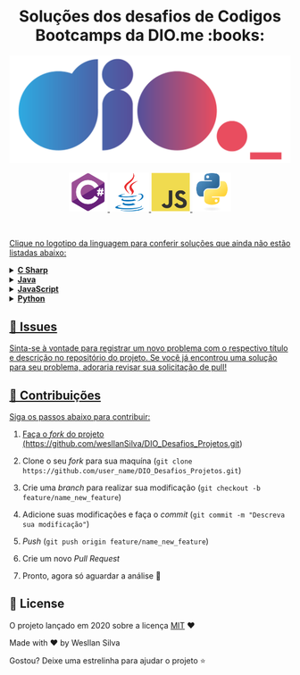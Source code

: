 <h1 align="center">Soluções dos desafios de Codigos Bootcamps da DIO.me :books:</h1>
 
<!--Banner session-->
<p align="center">
  <img src="./assets/logo_dio.png" alt="DIO" tittle="Digital Innovation One">
</p>
 
<p align="center">
  <!-- C# -->
  <a href="https://github.com/wesllanSilva/DIO_Desafios_Projetos//C%20Sharp">
    <img src="./assets/csharp.svg" alt="csharp" tittle="C#" width="70" height="70">
  </a>
  <!-- Java -->
  <a href="https://github.com/wesllanSilva/DIO_Desafios_Projetos//Java">
    <img src="./assets/java.svg" alt="java" tittle="Java" width="70" height="70">
  </a>
  <!-- JavaScript -->
  <a href="https://github.com/wesllanSilva/DIO_Desafios_Projetos//JavaScript">
    <img src="./assets/javascript.svg" alt="javascript" tittle="JavaScript" width="70" height="70">
  </a>
  <!-- Python -->
  <a href="https://github.com/wesllanSilva/DIO_Desafios_Projetos//Python">
    <img src="./assets/python.svg" alt="python" tittle="Python" width="70" height="70">
</p><br>

Clique no logotipo da linguagem para conferir soluções que ainda não estão listadas abaixo:

<!-- C Sharp -->
<details>
    <summary><strong>C Sharp</strong></summary>
    <br />
    <div align="left">		
        <!-- Introdução a Programação com C# -->
        <table border=1>
            <tr>
                <th colspan="3"><a href="https://web.dio.me/coding/introducao-a-programacao-com-c/algorithm/quanta-mandioca?back=/track/net-fundamentals">Bootcamp WEX - Desenvolvimento .NET e QA</a></th>
            </tr>
            <tr>
                <th colspan="3">Desafio de Codigo C#</th>
            </tr>
                <th colspan="3"></th>
            </tr>
            <tr>
                <th>Desafio</th>
                <th>Solução</th>
                <th>Status</th>
            </tr>
            <tr>
                <td>Entradas e Tipos de dados co C#</td>
                <td><a href="https://github.com/wesllanSilva/DIO_Desafios_Projetos/blob/main/CSharp/Models/EntradasETiposDeDadosComCShap.cs">Código</a></td>
                <td align="center">✔️</td>
            </tr>
            <tr>
                <td>Variaveis com C#</td>
                <td><a href="https://github.com/wesllanSilva/DIO_Desafios_Projetos/blob/main/CSharp/Models/VariaveisComCSharp.cs">Código</a></td>
                <td align="center">✔️</td>
            </tr>
            <tr>
                <td>Tipos e Operadosres Aritiméticos com C# </td>
                <td><a href="https://github.com/wesllanSilva/DIO_Desafios_Projetos/blob/main/CSharp/Models/TiposDeOperadoresAritimeticosComCSharp.cs">Código </a></td>
                <td align="center">✔️</td>
            </tr>
            <tr>
                <td>Estruturas Condicionais com C# </td>
                <td><a href="https://github.com/wesllanSilva/DIO_Desafios_Projetos/blob/main/CSharp/Models/EstruturasCondicionaisComCSharp.cs">Código</a></td>
                <td align="center">✔️</td>
            </tr>
            <tr>
                <td>Arrays e Listas em C# </td>
                <td><a href="https://github.com/wesllanSilva/DIO_Desafios_Projetos/blob/main/CSharp/Models/ArraysEListasEmC%23.cs">Código</a></td>
                <td align="center">✔️</td>
            </tr>    
        </table>     
    </div>
</details>



<!-- Java -->
<details>
    <summary><strong>Java</strong></summary>
    <br />
    <div align="left">
        <!-- Desafio Aritmético em Java -->
        <table border=1>
            <tr>
                <th colspan="3"><a href="https://web.dio.me/coding/desafio-aritmetico-em-java/algorithm/acima-da-diagonal-secundaria?back=/track/inter-java-developer">Desafio Aritmético em Java</a></th>
            </tr>
            <tr>
                <th colspan="3">Inter Java Developer</th>
            </tr>
            <tr>
                <th colspan="3">everis Site Reliability Engineer Essentials</th>
            </tr>
            <tr>
                <th>Desafio</th>
                <th>Solução</th>
                <th>Status</th>
            </tr>
            <tr>
                <td>Abaixo Diagonal Principal</td>
                <td><a href="https://github.com/wesllanSilva/DIO_Desafios_Projetos//Java/Desafio%20Aritm%C3%A9tico%20em%20Java/Abaixo%20Diagonal%20Principal">Código</a></td>
                <td align="center"></td>
            </tr>                     
        </table> 
    </div> 
</details>       
<!-- JavaScript -->
<details> 
    <summary><strong>JavaScript</strong></summary>
    <br />
    <div align="left">
        <!-- Busca e Laços de Repetição -->
        <table border=1>
            <tr>
                <th colspan="3">Busca e Laços de Repetição</th>
            </tr>
            <tr>
                <th colspan="3">everis FullStack Developer</th>
            </tr>
            <tr>
                <th>Desafio</th>
                <th>Solução</th>
                <th>Status</th>
            </tr>
            <tr>
                <td>O Escolhido</td>
                <td><a href="https://github.com/wesllanSilva/DIO_Desafios_Projetos//JavaScript/Busca%20e%20La%C3%A7os%20de%20Repeti%C3%A7%C3%A3o/O%20Escolhido">Código</a></td>
                <td align="center"></td>
            </tr>
            <tr>
                <td>Comunicação em Piralândia</td>
                <td><a href="https://github.com/wesllanSilva/DIO_Desafios_Projetos//JavaScript/Busca%20e%20La%C3%A7os%20de%20Repeti%C3%A7%C3%A3o/Comunica%C3%A7%C3%A3o%20em%20Piral%C3%A2ndia">Código</a></td>
                <td align="center"></td>
            </tr>
            <tr>
                <td>Degustação de Vinho</td>
                <td><a href="https://github.com/wesllanSilva/DIO_Desafios_Projetos//JavaScript/Busca%20e%20La%C3%A7os%20de%20Repeti%C3%A7%C3%A3o/Degusta%C3%A7%C3%A3o%20de%20Vinho">Código</a></td>
                <td align="center"></td>
            </tr>
        </table>
    </div>
</details>


<!-- Python -->
<details>
    <summary><strong>Python</strong></summary>
    <br />
    <div align="left">
        <!-- Resolvendo algoritmos com Python -->
        <table border=1>
            <tr>
                <th colspan="3"><a href="https://web.dio.me/track/potencia-tech-powered-ifood-ciencias-de-dados-com-python">Lógica com desafios de Códigos em Python</a></th>
            </tr>
            <tr>
                <th colspan="3">Ciência e engenharia de Dados</th>
            </tr>
            <tr>
                <th>Desafio de Código</th>
                <th>Solução</th>
                <th>Status</th>
            </tr>
            <tr>
                <td>Tempo estimado de entrega</td>
                <td><a href="https://github.com/wesllanSilva/DIO_Desafios_Projetos/blob/main/Python/Tempo_Estimado_De_Entrega.py">Código</a></td>
                <td align="center">✔️</td>
            </tr>   
            <tr>
                <td>Calcular o preço final</td>
                <td><a href="https://github.com/wesllanSilva/DIO_Desafios_Projetos/blob/main/Python/Calcular_Preco_Final_De_Um_Pedido.py">Código</a></td>
                <td align="center">✔️</td>
            </tr> 
            <tr>
                <td>Ganhe uma sobremesa especial</td>
                <td><a href="https://github.com/wesllanSilva/DIO_Desafios_Projetos/blob/main/Python/Ganhe_Sobremesa_gratis.py">Código</a></td>
                <td align="center">✔️</td>
            </tr> 
            <tr>
                <td>Gerenciamento de pedido de comida online</td>
                <td><a href="https://github.com/wesllanSilva/DIO_Desafios_Projetos/blob/main/Python">Código</a></td>
                <td align="center"></td>
            </tr> 
            <tr>
                <td>Identificando pedidos veganos</td>
                <td><a href="https://github.com/wesllanSilva/DIO_Desafios_Projetos/blob/main/Python">Código</a></td>
                <td align="center"></td>
            </tr> 
        </table>     
        <!-- Solucionando Desafios de Projetos em Python -->
        <table border=1>
            <tr>
                <th colspan="3"><a href="https://web.dio.me/track/potencia-tech-powered-ifood-ciencias-de-dados-com-python">Solucionando Desafios de Projetos</a></th>
            </tr>
            <tr>
                <th colspan="3">Potência Tech powered by iFood | Ciência de Dados</th>
            </tr>
            <tr>
                <th>Desafio de Projeto</th>
                <th>Solução</th>
                <th>Status</th>
            </tr>
            <tr>
                <td>Criando um Sistema Bancário com Python</td>
                <td><a href="https://github.com/wesllanSilva/DIO_Desafios_Projetos/blob/main/Python/Sistema_Bancarios01.py">Código</a></td>
                <td align="center">✔️</td>
            </tr>
            <tr>
                <td>Otimizando o Sistema Bancário com Funções Python</td>
                <td><a href="https://github.com/wesllanSilva/DIO_Desafios_Projetos/blob/main/Python/Sistema_Bancario_V2">Código</a></td>
                <td align="center">✔️</td>
            </tr>                
        </table>                   
    </div>
</details>


## 🐛 Issues

Sinta-se à vontade para registrar um novo problema com o respectivo título e descrição no repositório do projeto. Se você já encontrou uma solução para seu problema, adoraria revisar sua solicitação de pull!

## 🤝 Contribuições

Siga os passos abaixo para contribuir:

1. Faça o *fork* do projeto (<https://github.com/wesllanSilva/DIO_Desafios_Projetos.git>)

2. Clone o seu *fork* para sua maquína (`git clone https://github.com/user_name/DIO_Desafios_Projetos.git`)

3. Crie uma *branch* para realizar sua modificação (`git checkout -b feature/name_new_feature`)

4. Adicione suas modificações e faça o *commit* (`git commit -m "Descreva sua modificação"`)

5. *Push* (`git push origin feature/name_new_feature`)

6. Crie um novo *Pull Request*

7. Pronto, agora só aguardar a análise 🚀 

## 📜 License

O projeto lançado em 2020 sobre a licença [MIT](./LICENSE) ❤️ 

Made with ♥ by Wesllan Silva

Gostou? Deixe uma estrelinha para ajudar o projeto ⭐
